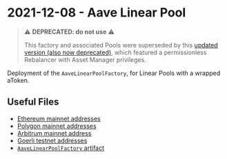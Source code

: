 # 2021-12-08 - Aave Linear Pool

> ⚠️ **DEPRECATED: do not use** ⚠️
>
> This factory and associated Pools were superseded by this [updated version (also now deprecated)](../20220817-aave-rebalanced-linear-pool), which featured a permissionless Rebalancer with Asset Manager privileges.

Deployment of the `AaveLinearPoolFactory`, for Linear Pools with a wrapped aToken.

## Useful Files

- [Ethereum mainnet addresses](./output/mainnet.json)
- [Polygon mainnet addresses](./output/polygon.json)
- [Arbitrum mainnet address](./output/arbitrum.json)
- [Goerli testnet addresses](./output/goerli.json)
- [`AaveLinearPoolFactory` artifact](./artifact/AaveLinearPoolFactory.json)
